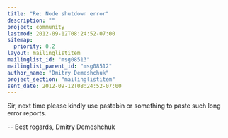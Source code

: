 ```yaml
---
title: "Re: Node shutdown error"
description: ""
project: community
lastmod: 2012-09-12T08:24:52-07:00
sitemap:
  priority: 0.2
layout: mailinglistitem
mailinglist_id: "msg08513"
mailinglist_parent_id: "msg08512"
author_name: "Dmitry Demeshchuk"
project_section: "mailinglistitem"
sent_date: 2012-09-12T08:24:52-07:00
---
```



Sir, next time please kindly use pastebin or something to paste such long
error reports.

-- 
Best regards,
Dmitry Demeshchuk
